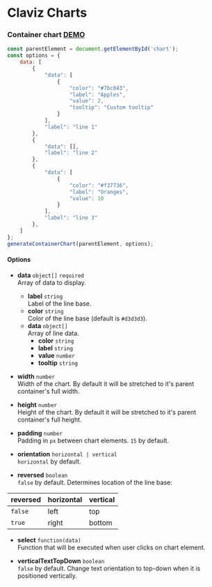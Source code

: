 # Claviz Charts

### Container chart [DEMO](https://claviz-charts.netlify.com/)

```javascript
const parentElement = document.getElementById('chart');
const options = {
    data: [
        {
            "data": [
                {
                    "color": "#7bc043",
                    "label": "Apples",
                    "value": 2,
                    "tooltip": "Custom tooltip"
                }
            ],
            "label": "line 1"
        },
        {
            "data": [],
            "label": "line 2"
        },
        {
            "data": [
                {
                    "color": "#f37736",
                    "label": "Oranges",
                    "value": 10
                }
            ],
            "label": "line 3"
        },
    ]
};
generateContainerChart(parentElement, options);
```

#### Options
* **data** `object[]` `required`\
Array of data to display.
  * **label** `string`\
    Label of the line base.
  * **color** `string`\
    Color of the line base (default is `#d3d3d3`).    
  * **data** `object[]`\
    Array of line data.
    * **color** `string`
    * **label** `string`
    * **value** `number`
    * **tooltip** `string`

* **width** `number`\
Width of the chart. By default it will be stretched to it's parent container's full width.

* **height** `number`\
Height of the chart. By default it will be stretched to it's parent container's full height.

* **padding** `number`\
Padding in `px` between chart elements. `15` by default.
    
* **orientation** `horizontal | vertical`\
`horizontal` by default.

* **reversed** `boolean`\
`false` by default. Determines location of the line base:
    
| reversed | horizontal | vertical |
|----------|------------|----------|
| `false`  | left       | top      |
| `true`   | right      | bottom   |

* **select** `function(data)`\
Function that will be executed when user clicks on chart element.

* **verticalTextTopDown** `boolean`\
`false` by default. Change text orientation to top-down when it is positioned vertically. 